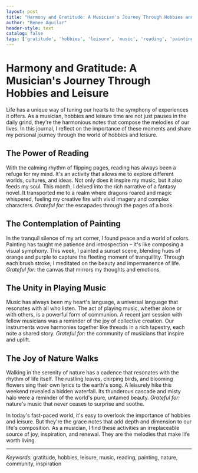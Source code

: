 ```yaml
---
layout: post
title: "Harmony and Gratitude: A Musician's Journey Through Hobbies and Leisure"
author: "Renee Aguilar"
header-style: text
catalog: false
tags: ['gratitude', 'hobbies', 'leisure', 'music', 'reading', 'painting', 'nature', 'community', 'inspiration']
---
```


# Harmony and Gratitude: A Musician's Journey Through Hobbies and Leisure

Life has a unique way of tuning our hearts to the symphony of experiences it offers. As a musician, hobbies and leisure time are not just pauses in the daily grind, they're the harmonious notes that compose the melodies of our lives. In this journal, I reflect on the importance of these moments and share my personal journey through the world of hobbies and leisure.

## The Power of Reading
With the calming rhythm of flipping pages, reading has always been a refuge for my mind. It's an activity that allows me to explore different worlds, cultures, and ideas. Not only does it inspire my music, but it also feeds my soul. This month, I delved into the rich narrative of a fantasy novel. It transported me to a realm where dragons roared and magic whispered, fueling my creative fire with vivid imagery and complex characters. *Grateful for:* the escapades through the pages of a book.

## The Contemplation of Painting
In the tranquil silence of my art corner, I found peace and a world of colors. Painting has taught me patience and introspection – it's like composing a visual symphony. This week, I painted a sunset scene, blending hues of orange and purple to capture the fleeting moment of tranquillity. Through each brush stroke, I meditated on the beauty and impermanence of life. *Grateful for:* the canvas that mirrors my thoughts and emotions.

## The Unity in Playing Music
Music has always been my heart's language, a universal language that resonates with all who listen. The act of playing music, whether alone or with others, is a powerful form of communion. A recent jam session with fellow musicians was a reminder of the joy of collective creation. Our instruments wove harmonies together like threads in a rich tapestry, each note a shared story. *Grateful for:* the community of musicians that inspire and uplift.

## The Joy of Nature Walks
Walking in the serenity of nature has a cadence that resonates with the rhythm of life itself. The rustling leaves, chirping birds, and blooming flowers sing their own lyrics to the earth's song. A leisurely hike this weekend revealed a hidden waterfall. Its thunderous cascade and misty halo were a reminder of the world's pure, untamed beauty. *Grateful for:* nature's music that never ceases to surprise and soothe.

In today's fast-paced world, it's easy to overlook the importance of hobbies and leisure. But they're the grace notes that add depth and dimension to our life's composition. As a musician, I find these activities an irreplaceable source of joy, inspiration, and renewal. They are the melodies that make life worth living.

---

*Keywords:* gratitude, hobbies, leisure, music, reading, painting, nature, community, inspiration